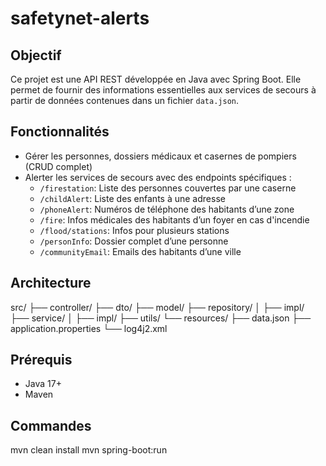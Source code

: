 # safetynet-alerts


## Objectif

Ce projet est une API REST développée en Java avec Spring Boot. Elle permet de fournir des informations essentielles aux services de secours à partir de données contenues dans un fichier `data.json`.


## Fonctionnalités

- Gérer les personnes, dossiers médicaux et casernes de pompiers (CRUD complet)
- Alerter les services de secours avec des endpoints spécifiques :
  - `/firestation`: Liste des personnes couvertes par une caserne
  - `/childAlert`: Liste des enfants à une adresse
  - `/phoneAlert`: Numéros de téléphone des habitants d’une zone
  - `/fire`: Infos médicales des habitants d’un foyer en cas d'incendie
  - `/flood/stations`: Infos pour plusieurs stations
  - `/personInfo`: Dossier complet d’une personne
  - `/communityEmail`: Emails des habitants d’une ville
  
  
 ## Architecture
  
  src/
├── controller/
├── dto/
├── model/
├── repository/
│ ├── impl/
├── service/
│ ├── impl/
├── utils/
└── resources/
├── data.json
├── application.properties
└── log4j2.xml


## Prérequis

- Java 17+
- Maven


## Commandes

mvn clean install
mvn spring-boot:run
